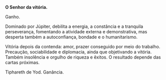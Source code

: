 **O Senhor da vitória.**

  

Ganho.

  

Dominado por Júpiter, debilita a energia, a constância e a tranquila
perseverança, fomentando a atividade externa e demonstrativa, mas desperta
também a autoconfiança, bondade e o humanitarismo.

  

Vitória depois da contenda: amor, prazer conseguido por meio do trabalho.
Precaução, sociabilidade e diplomacia, ainda que objetivando a vitória. Também
insolência e orgulho de riqueza e êxitos. O resultado depende das cartas
próximas.

  

Tiphareth de Yod. Ganância.

